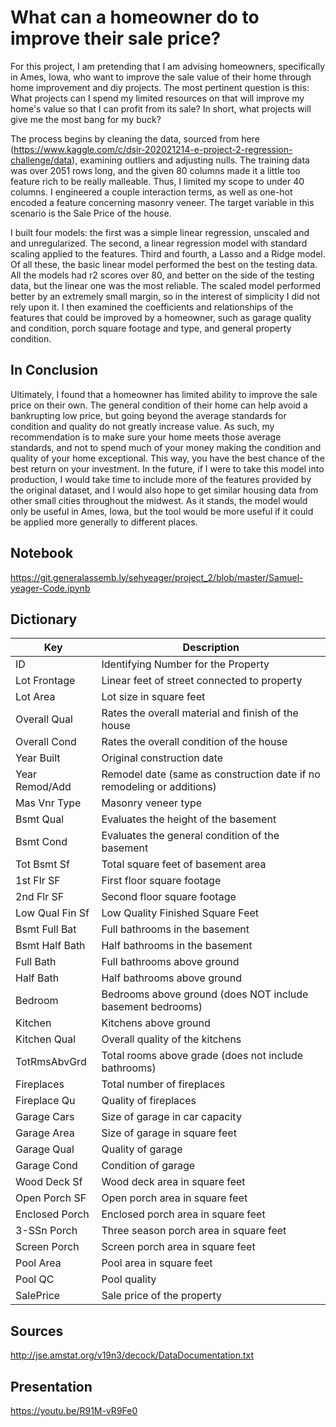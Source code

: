 # What can a homeowner do to improve their sale price?

For this project, I am pretending that I am advising homeowners, specifically in Ames, Iowa, who want to improve the sale value of their home through home improvement and diy projects.  The most pertinent question is this:  What projects can I spend my limited resources on that will improve my home's value so that I can profit from its sale?  In short, what projects will give me the most bang for my buck?

The process begins by cleaning the data, sourced from here (https://www.kaggle.com/c/dsir-202021214-e-project-2-regression-challenge/data), examining outliers and adjusting nulls.  The training data was over 2051 rows long, and the given 80 columns made it a little too feature rich to be really malleable. Thus, I limited my scope to under 40 columns.  I engineered a couple interaction terms, as well as one-hot encoded a feature concerning masonry veneer.  The target variable in this scenario is the Sale Price of the house.


I built four models:  the first was a simple linear regression, unscaled and and unregularized.  The second, a linear regression model with standard scaling applied to the features.  Third and fourth, a Lasso and a Ridge model.  Of all these, the basic linear model performed the best on the testing data.  All the models had r2 scores over 80, and better on the side of the testing data, but the linear one was the most reliable.  The scaled model performed better by an extremely small margin, so in the interest of simplicity I did not rely upon it. I then examined the coefficients and relationships of the features that could be improved by a homeowner, such as garage quality and condition, porch square footage and type, and general property condition.

## In Conclusion
Ultimately, I found that a homeowner has limited ability to improve the sale price on their own.  The general condition of their home can help avoid a bankrupting low price, but going beyond the average standards for condition and quality do not greatly increase value.  As such, my recommendation is to make sure your home meets those average standards, and not to spend much of your money making the condition and quality of your home exceptional.  This way, you have the best chance of the best return on your investment.
In the future, if I were to take this model into production, I would take time to include more of the features provided by the original dataset, and I would also hope to get similar housing data from other small cities throughout the midwest.  As it stands, the model would only be useful in Ames, Iowa, but the tool would be more useful if it could be applied more generally to different places.

## Notebook
https://git.generalassemb.ly/sehyeager/project_2/blob/master/Samuel-yeager-Code.ipynb

## Dictionary
| Key             | Description                                                            |
|-----------------|------------------------------------------------------------------------|
| ID              | Identifying Number for the Property                                    |
| Lot Frontage    | Linear feet of street connected to property                            |
| Lot Area        | Lot size in square feet                                                |
| Overall Qual    | Rates the overall material and finish of the house                     |
| Overall Cond    | Rates the overall condition of the house                               |
| Year Built      | Original construction date                                             |
| Year Remod/Add  | Remodel date (same as construction date if no remodeling or additions) |
| Mas Vnr Type    | Masonry veneer type                                                    |
| Bsmt Qual       | Evaluates the height of the basement                                   |
| Bsmt Cond       | Evaluates the general condition of the basement                        |
| Tot Bsmt Sf     | Total square feet of basement area                                     |
| 1st Flr SF      | First floor square footage                                             |
| 2nd Flr SF      | Second floor square footage                                            |
| Low Qual Fin Sf | Low Quality Finished Square Feet                                       |
| Bsmt Full Bat   | Full bathrooms in the basement                                         |
| Bsmt Half Bath  | Half bathrooms in the basement                                         |
| Full Bath       | Full bathrooms above ground                                            |
| Half Bath       | Half bathrooms above ground                                            |
| Bedroom         | Bedrooms above ground (does NOT include basement bedrooms)             |
| Kitchen         | Kitchens above ground                                                  |
| Kitchen Qual    | Overall quality of the kitchens                                        |
| TotRmsAbvGrd    | Total rooms above grade (does not include bathrooms)                   |
| Fireplaces      | Total number of fireplaces                                             |
| Fireplace Qu    | Quality of fireplaces                                                  |
| Garage Cars     | Size of garage in car capacity                                         |
| Garage Area     | Size of garage in square feet                                          |
| Garage Qual     | Quality of garage                                                      |
| Garage Cond     | Condition of garage                                                    |
| Wood Deck Sf    | Wood deck area in square feet                                          |
| Open Porch SF   | Open porch area in square feet                                         |
| Enclosed Porch  | Enclosed porch area in square feet                                     |
| 3-SSn Porch     | Three season porch area in square feet                                 |
| Screen Porch    | Screen porch area in square feet                                       |
| Pool Area       | Pool area in square feet                                               |
| Pool QC         | Pool quality                                                           |
| SalePrice       | Sale price of the property                                             |

## Sources
http://jse.amstat.org/v19n3/decock/DataDocumentation.txt
## Presentation
https://youtu.be/R91M-vR9Fe0